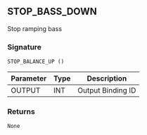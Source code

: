 ## STOP\_BASS\_DOWN

Stop ramping bass 


### Signature

`STOP_BALANCE_UP ()`


| Parameter | Type | Description       |
| --------- | ---- | ----------------- |
| OUTPUT    | INT  | Output Binding ID |


### Returns

`None`